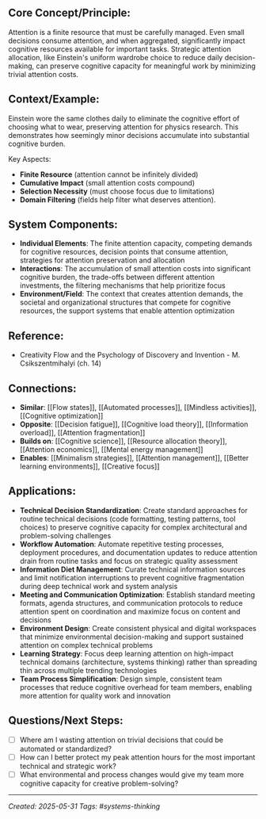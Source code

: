 ## Core Concept/Principle:

Attention is a finite resource that must be carefully managed. Even small decisions consume attention, and when aggregated, significantly impact cognitive resources available for important tasks. Strategic attention allocation, like Einstein's uniform wardrobe choice to reduce daily decision-making, can preserve cognitive capacity for meaningful work by minimizing trivial attention costs.

## Context/Example:

Einstein wore the same clothes daily to eliminate the cognitive effort of choosing what to wear, preserving attention for physics research. This demonstrates how seemingly minor decisions accumulate into substantial cognitive burden. 

Key Aspects: 
- **Finite Resource** (attention cannot be infinitely divided)
- **Cumulative Impact** (small attention costs compound)
- **Selection Necessity** (must choose focus due to limitations)
- **Domain Filtering** (fields help filter what deserves attention).

## System Components:

- **Individual Elements**: The finite attention capacity, competing demands for cognitive resources, decision points that consume attention, strategies for attention preservation and allocation
- **Interactions**: The accumulation of small attention costs into significant cognitive burden, the trade-offs between different attention investments, the filtering mechanisms that help prioritize focus
- **Environment/Field**: The context that creates attention demands, the societal and organizational structures that compete for cognitive resources, the support systems that enable attention optimization

## Reference:

- Creativity Flow and the Psychology of Discovery and Invention - M. Csikszentmihalyi (ch. 14)

## Connections:

- **Similar**: [[Flow states]], [[Automated processes]], [[Mindless activities]], [[Cognitive optimization]]
- **Opposite**: [[Decision fatigue]], [[Cognitive load theory]], [[Information overload]], [[Attention fragmentation]]
- **Builds on**: [[Cognitive science]], [[Resource allocation theory]], [[Attention economics]], [[Mental energy management]]
- **Enables**: [[Minimalism strategies]], [[Attention management]], [[Better learning environments]], [[Creative focus]]

## Applications:

- **Technical Decision Standardization**: Create standard approaches for routine technical decisions (code formatting, testing patterns, tool choices) to preserve cognitive capacity for complex architectural and problem-solving challenges
- **Workflow Automation**: Automate repetitive testing processes, deployment procedures, and documentation updates to reduce attention drain from routine tasks and focus on strategic quality assessment
- **Information Diet Management**: Curate technical information sources and limit notification interruptions to prevent cognitive fragmentation during deep technical work and system analysis
- **Meeting and Communication Optimization**: Establish standard meeting formats, agenda structures, and communication protocols to reduce attention spent on coordination and maximize focus on content and decisions
- **Environment Design**: Create consistent physical and digital workspaces that minimize environmental decision-making and support sustained attention on complex technical problems
- **Learning Strategy**: Focus deep learning attention on high-impact technical domains (architecture, systems thinking) rather than spreading thin across multiple trending technologies
- **Team Process Simplification**: Design simple, consistent team processes that reduce cognitive overhead for team members, enabling more attention for quality work and innovation

## Questions/Next Steps:

- [ ] Where am I wasting attention on trivial decisions that could be automated or standardized?
- [ ] How can I better protect my peak attention hours for the most important technical and strategic work?
- [ ] What environmental and process changes would give my team more cognitive capacity for creative problem-solving?

---

_Created: 2025-05-31_ _Tags: #systems-thinking_